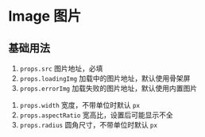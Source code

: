 # Image 图片

## 基础用法

1. `props.src` 图片地址，必填
2. `props.loadingImg` 加载中的图片地址，默认使用骨架屏
3. `props.errorImg` 加载失败的图片地址，默认使用内置图片

<preview path="./demos/basic.vue"></preview>

<!--@include: @/component/@parts/props-style.md-->

1. `props.width` 宽度，不带单位时默认 `px`
2. `props.aspectRatio` 宽高比，设置后可能显示不全
3. `props.radius` 圆角尺寸，不带单位时默认 `px`

<preview path="./demos/style.vue"></preview>
